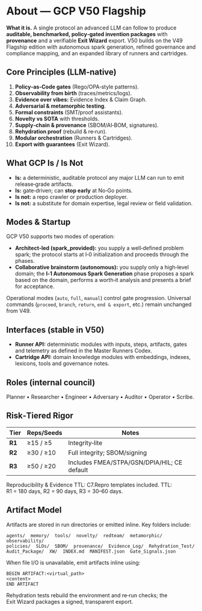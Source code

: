 # About — GCP V50 Flagship

**What it is.** A single protocol an advanced LLM can follow to produce **auditable, benchmarked, policy‑gated invention packages** with **provenance** and a verifiable **Exit Wizard** export. V50 builds on the V49 Flagship edition with autonomous spark generation, refined governance and compliance mapping, and an expanded library of runners and cartridges.

## Core Principles (LLM‑native)

1. **Policy‑as‑Code gates** (Rego/OPA‑style patterns).  
2. **Observability from birth** (traces/metrics/logs).  
3. **Evidence over vibes:** Evidence Index & Claim Graph.  
4. **Adversarial & metamorphic testing**.  
5. **Formal constraints** (SMT/proof assistants).  
6. **Novelty vs SOTA** with thresholds.  
7. **Supply‑chain & provenance** (SBOM/AI‑BOM, signatures).  
8. **Rehydration proof** (rebuild & re‑run).  
9. **Modular orchestration** (Runners & Cartridges).  
10. **Export with guarantees** (Exit Wizard).

## What GCP Is / Is Not

- **Is:** a deterministic, auditable protocol any major LLM can run to emit release‑grade artifacts.  
- **Is:** gate‑driven; can **stop early** at No‑Go points.  
- **Is not:** a repo crawler or production deployer.  
- **Is not:** a substitute for domain expertise, legal review or field validation.

## Modes & Startup

GCP V50 supports two modes of operation:

- **Architect‑led (spark_provided):** you supply a well‑defined problem spark; the protocol starts at I‑0 initialization and proceeds through the phases.
- **Collaborative brainstorm (autonomous):** you supply only a high‑level domain; the **I‑1 Autonomous Spark Generation** phase proposes a spark based on the domain, performs a worth‑it analysis and presents a brief for acceptance.

Operational modes (`auto`, `full`, `manual`) control gate progression. Universal commands (`proceed`, `branch`, `return`, `end & export`, etc.) remain unchanged from V49.

## Interfaces (stable in V50)

- **Runner API:** deterministic modules with inputs, steps, artifacts, gates and telemetry as defined in the Master Runners Codex.
- **Cartridge API:** domain knowledge modules with embeddings, indexes, lexicons, tools and governance notes.

## Roles (internal council)

Planner • Researcher • Engineer • Adversary • Auditor • Operator • Scribe.

## Risk‑Tiered Rigor

| Tier | Reps/Seeds | Notes |
|---|---|---|
| **R1** | ≥15 / ≥5 | Integrity‑lite |
| **R2** | ≥30 / ≥10 | Full integrity; SBOM/signing |
| **R3** | ≥50 / ≥20 | Includes FMEA/STPA/GSN/DPIA/HIL; CE default |

Reproducibility & Evidence TTL: C7.Repro templates included. TTL: R1 = 180 days, R2 = 90 days, R3 = 30–60 days.

## Artifact Model

Artifacts are stored in run directories or emitted inline. Key folders include:

```
agents/  memory/  tools/  novelty/  redteam/  metamorphic/  observability/
policies/  SLOs/  SBOM/  provenance/  Evidence_Log/  Rehydration_Test/
Audit_Package/  XW/  INDEX.md  MANIFEST.json  Gate_Signals.json
```

When file I/O is unavailable, emit artifacts inline using:

```
BEGIN ARTIFACT:<virtual_path>
<content>
END ARTIFACT
```

Rehydration tests rebuild the environment and re‑run checks; the Exit Wizard packages a signed, transparent export.
